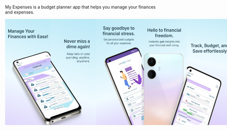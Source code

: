 My Expenses is a budget planner app that helps you manage your finances and expenses.

<div style="display: flex; justify-content: space-between; align-items: center;">
  <img src="https://raw.githubusercontent.com/NotEfraim/Repository_Images/main/my_expenses_1.png" width="150" height="350">
  <img src="https://raw.githubusercontent.com/NotEfraim/Repository_Images/main/my_expenses_2.png" width="150" height="350">
  <img src="https://raw.githubusercontent.com/NotEfraim/Repository_Images/main/my_expenses_3.png" width="150" height="350">
  <img src="https://raw.githubusercontent.com/NotEfraim/Repository_Images/main/my_expenses_4.png" width="150" height="350">
  <img src="https://raw.githubusercontent.com/NotEfraim/Repository_Images/main/my_expenses_5.png" width="150" height="350">
</div>
